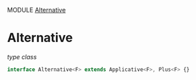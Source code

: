 MODULE [Alternative](https://github.com/gcanti/fp-ts/blob/master/src/Alternative.ts)

# Alternative

_type class_

```ts
interface Alternative<F> extends Applicative<F>, Plus<F> {}
```
